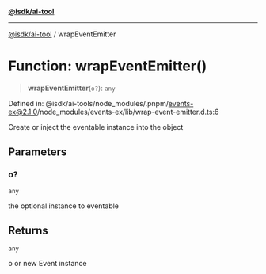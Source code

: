 [**@isdk/ai-tool**](../README.md)

***

[@isdk/ai-tool](../globals.md) / wrapEventEmitter

# Function: wrapEventEmitter()

> **wrapEventEmitter**(`o?`): `any`

Defined in: @isdk/ai-tools/node\_modules/.pnpm/events-ex@2.1.0/node\_modules/events-ex/lib/wrap-event-emitter.d.ts:6

Create or inject the eventable instance into the object

## Parameters

### o?

`any`

the optional instance to eventable

## Returns

`any`

o or new Event instance
